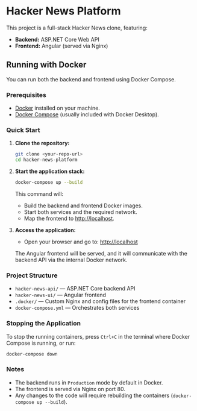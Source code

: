 # Hacker News Platform

This project is a full-stack Hacker News clone, featuring:
- **Backend:** ASP.NET Core Web API
- **Frontend:** Angular (served via Nginx)

## Running with Docker

You can run both the backend and frontend using Docker Compose.

### Prerequisites

- [Docker](https://www.docker.com/get-started) installed on your machine.
- [Docker Compose](https://docs.docker.com/compose/) (usually included with Docker Desktop).

### Quick Start

1. **Clone the repository:**

   ```bash
   git clone <your-repo-url>
   cd hacker-news-platform
   ```

2. **Start the application stack:**

   ```bash
   docker-compose up --build
   ```

   This command will:
   - Build the backend and frontend Docker images.
   - Start both services and the required network.
   - Map the frontend to [http://localhost](http://localhost).

3. **Access the application:**

   - Open your browser and go to: [http://localhost](http://localhost)

   The Angular frontend will be served, and it will communicate with the backend API via the internal Docker network.

### Project Structure

- `hacker-news-api/` — ASP.NET Core backend API
- `hacker-news-ui/` — Angular frontend
- `.docker/` — Custom Nginx and config files for the frontend container
- `docker-compose.yml` — Orchestrates both services

### Stopping the Application

To stop the running containers, press `Ctrl+C` in the terminal where Docker Compose is running, or run:

```bash
docker-compose down
```

### Notes

- The backend runs in `Production` mode by default in Docker.
- The frontend is served via Nginx on port 80.
- Any changes to the code will require rebuilding the containers (`docker-compose up --build`). 